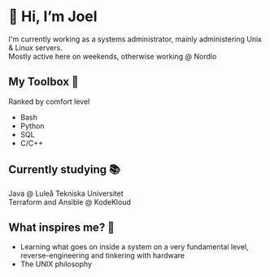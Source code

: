 # 👋 Hi, I’m Joel 
I'm currently working as a systems administrator, mainly administering Unix & Linux servers.\
Mostly active here on weekends, otherwise working @ Nordlo

## My Toolbox 🧰
Ranked by comfort level

- Bash
- Python
- SQL
- C/C++

## Currently studying 📚
Java @ Luleå Tekniska Universitet \
Terraform and Ansible @ KodeKloud

## What inspires me? 🦕
- Learning what goes on inside a system on a very fundamental level, reverse-engineering and tinkering with hardware
- The UNIX philosophy 

<!---
JoelAlftberg/JoelAlftberg is a ✨ special ✨ repository because its `README.md` (this file) appears on your GitHub profile.
You can click the Preview link to take a look at your changes.
--->
